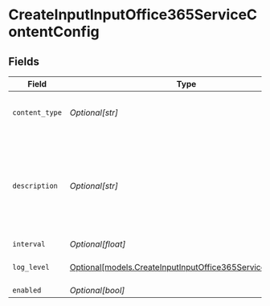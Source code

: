 # CreateInputInputOffice365ServiceContentConfig


## Fields

| Field                                                                                                              | Type                                                                                                               | Required                                                                                                           | Description                                                                                                        |
| ------------------------------------------------------------------------------------------------------------------ | ------------------------------------------------------------------------------------------------------------------ | ------------------------------------------------------------------------------------------------------------------ | ------------------------------------------------------------------------------------------------------------------ |
| `content_type`                                                                                                     | *Optional[str]*                                                                                                    | :heavy_minus_sign:                                                                                                 | Office 365 Services API Content Type                                                                               |
| `description`                                                                                                      | *Optional[str]*                                                                                                    | :heavy_minus_sign:                                                                                                 | If interval type is minutes the value entered must evenly divisible by 60 or save will fail                        |
| `interval`                                                                                                         | *Optional[float]*                                                                                                  | :heavy_minus_sign:                                                                                                 | N/A                                                                                                                |
| `log_level`                                                                                                        | [Optional[models.CreateInputInputOffice365ServiceLogLevel]](../models/createinputinputoffice365serviceloglevel.md) | :heavy_minus_sign:                                                                                                 | Collector runtime Log Level                                                                                        |
| `enabled`                                                                                                          | *Optional[bool]*                                                                                                   | :heavy_minus_sign:                                                                                                 | N/A                                                                                                                |